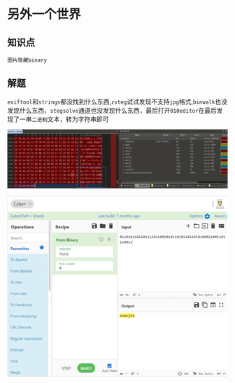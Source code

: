 # 另外一个世界

## 知识点

`图片隐藏binary`

## 解题

`exiftool`和`strings`都没找到什么东西,`zsteg`试试发现不支持`jpg`格式,`binwalk`也没发现什么东西，`stegsolve`通道也没发现什么东西，最后打开`010editor`在最后发现了一串`二进制`文本，转为字符串即可

![](./img/另外一个世界-1.png)

![](./img/另外一个世界-2.png)